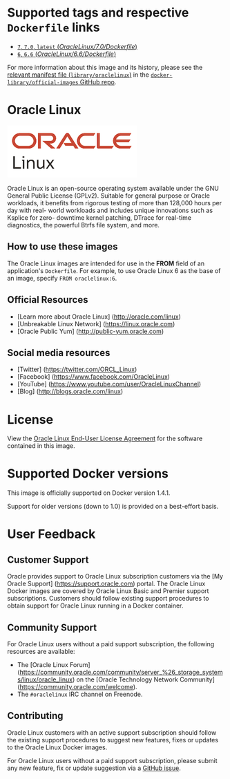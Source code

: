 # Supported tags and respective `Dockerfile` links

- [`7`, `7.0`, `latest` (*OracleLinux/7.0/Dockerfile*)](https://github.com/oracle/docker-images/blob/6657d15b4d2282674a2c8395f1e5c90364a3793b/OracleLinux/7.0/Dockerfile)
- [`6`, `6.6` (*OracleLinux/6.6/Dockerfile*)](https://github.com/oracle/docker-images/blob/6657d15b4d2282674a2c8395f1e5c90364a3793b/OracleLinux/6.6/Dockerfile)

For more information about this image and its history, please see the [relevant
manifest file
(`library/oraclelinux`)](https://github.com/docker-library/official-images/blob/master/library/oraclelinux)
in the [`docker-library/official-images` GitHub
repo](https://github.com/docker-library/official-images).

# Oracle Linux

![logo](https://raw.githubusercontent.com/docker-library/docs/master/oraclelinux/logo.png)

Oracle Linux is an open-source operating system available under the GNU General
Public License (GPLv2). Suitable for general purpose or Oracle workloads, it
benefits from rigorous testing of more than 128,000 hours per day with real-
world workloads and includes unique innovations such as Ksplice for zero-
downtime kernel patching, DTrace for real-time diagnostics, the powerful Btrfs
file system, and more.

## How to use these images

The Oracle Linux images are intended for use in the **FROM** field of an
application's `Dockerfile`. For example, to use Oracle Linux 6 as the
base of an image, specify `FROM oraclelinux:6`.

## Official Resources

* [Learn more about Oracle Linux] (http://oracle.com/linux)
* [Unbreakable Linux Network] (https://linux.oracle.com)
* [Oracle Public Yum] (http://public-yum.oracle.com)

## Social media resources

* [Twitter] (https://twitter.com/ORCL_Linux)
* [Facebook] (https://www.facebook.com/OracleLinux)
* [YouTube] (https://www.youtube.com/user/OracleLinuxChannel)
* [Blog] (http://blogs.oracle.com/linux)

# License

View the [Oracle Linux End-User License Agreement](https://oss.oracle.com/ol6/EULA)
for the software contained in this image.

# Supported Docker versions

This image is officially supported on Docker version 1.4.1.

Support for older versions (down to 1.0) is provided on a best-effort basis.

# User Feedback

## Customer Support

Oracle provides support to Oracle Linux subscription customers via the
[My Oracle Support] (https://support.oracle.com) portal. The Oracle Linux
Docker images are covered by Oracle Linux Basic and Premier support
subscriptions. Customers should follow existing support procedures to obtain
support for Oracle Linux running in a Docker container.

## Community Support

For Oracle Linux users without a paid support subscription, the following resources
are available:

* The [Oracle Linux Forum] (https://community.oracle.com/community/server_%26_storage_systems/linux/oracle_linux) on the [Oracle Technology Network Community] (https://community.oracle.com/welcome).
* The `#oraclelinux` IRC channel on Freenode.

## Contributing

Oracle Linux customers with an active support subscription should follow the
existing support procedures to suggest new features, fixes or updates to the
Oracle Linux Docker images.

For Oracle Linux users without a paid support subscription, please submit
any new feature, fix or update suggestion via a
[GitHub issue](https://github.com/oracle/docker-images/issues).
